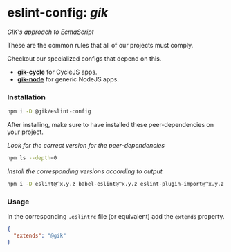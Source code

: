 # eslint-config: *gik*
*GIK's approach to EcmaScript*

These are the common rules that all of our projects must comply.

Checkout our specialized configs that depend on this.

- __[gik-cycle](http://github.com/gikmx/eslint-config-gik-cycle)__ for CycleJS apps.
- __[gik-node](http://github.com/gikmx/eslint-config-gik-node)__ for generic NodeJS apps.

### Installation

```bash
npm i -D @gik/eslint-config
```

After installing, make sure to have installed these peer-dependencies on your project.

*Look for the correct version for the peer-dependencies*
``` bash
npm ls --depth=0
```

*Install the corresponding versions according to output*
``` bash
npm i -D eslint@^x.y.z babel-eslint@^x.y.z eslint-plugin-import@^x.y.z
```

### Usage

In the corresponding `.eslintrc` file (or equivalent) add the `extends` property.
``` json
{
  "extends": "@gik"
}
```
